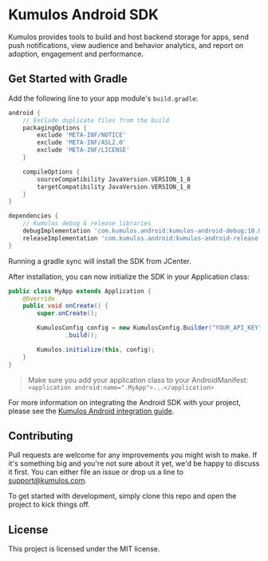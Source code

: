 # Kumulos Android SDK

Kumulos provides tools to build and host backend storage for apps, send push notifications, view audience and behavior analytics, and report on adoption, engagement and performance.

## Get Started with Gradle

Add the following line to your app module's `build.gradle`:

```gradle
android {
    // Exclude duplicate files from the build
    packagingOptions {
        exclude 'META-INF/NOTICE'
        exclude 'META-INF/ASL2.0'
        exclude 'META-INF/LICENSE'
    }

    compileOptions {
        sourceCompatibility JavaVersion.VERSION_1_8
        targetCompatibility JavaVersion.VERSION_1_8
    }
}

dependencies {
    // Kumulos debug & release libraries
    debugImplementation 'com.kumulos.android:kumulos-android-debug:10.0.0'
    releaseImplementation 'com.kumulos.android:kumulos-android-release:10.0.0'
}
```

Running a gradle sync will install the SDK from JCenter.

After installation, you can now initialize the SDK in your Application class:

```java
public class MyApp extends Application {
    @Override
    public void onCreate() {
        super.onCreate();

        KumulosConfig config = new KumulosConfig.Builder("YOUR_API_KEY", "YOUR_SECRET_KEY")
                .build();

        Kumulos.initialize(this, config);
    }
}
```

> Make sure you add your application class to your AndroidManifest: `<application android:name=".MyApp">...</application>`

For more information on integrating the Android SDK with your project, please see the [Kumulos Android integration guide](https://docs.kumulos.com/integration/android).

## Contributing

Pull requests are welcome for any improvements you might wish to make. If it's something big and you're not sure about it yet, we'd be happy to discuss it first. You can either file an issue or drop us a line to [support@kumulos.com](mailto:support@kumulos.com).

To get started with development, simply clone this repo and open the project to kick things off.

## License

This project is licensed under the MIT license.
